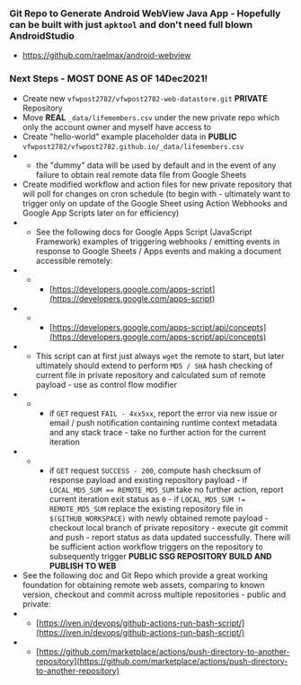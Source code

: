 ### Git Repo to Generate Android WebView Java App - Hopefully can be built with just `apktool` and don't need full blown AndroidStudio
- https://github.com/raelmax/android-webview

### Next Steps - MOST DONE AS OF 14Dec2021!

- Create new `vfwpost2782/vfwpost2782-web-datastore.git` **PRIVATE** Repository
- Move **REAL** `_data/lifemembers.csv` under the new private repo which only the account owner and myself have access to
- Create "hello-world" example placeholder data in **PUBLIC** `vfwpost2782/vfwpost2782.github.io/_data/lifemembers.csv` 
- - the "dummy" data will be used by default and in the event of any failure to obtain real remote data file from Google Sheets
- Create modified workflow and action files for new private repository that will poll for changes on cron schedule (to begin with - ultimately want to trigger only on update of the Google Sheet using Action Webhooks and Google App Scripts later on for efficiency)
- - See the following docs for Google Apps Script (JavaScript Framework) examples of triggering webhooks / emitting events in response to Google Sheets / Apps events and making a document accessible remotely:
- - - [https://developers.google.com/apps-script](https://developers.google.com/apps-script)
- - - [https://developers.google.com/apps-script/api/concepts](https://developers.google.com/apps-script/api/concepts)
- - This script can at first just always `wget` the remote to start, but later ultimately should extend to perform `MD5 / SHA` hash checking of current file in private repository and calculated sum of remote payload - use as control flow modifier 
- - - if `GET` request `FAIL - 4xx5xx`, report the error via new issue or email / push notification containing runtime context metadata and any stack trace - take no further action for the current iteration
- - - if `GET` request `SUCCESS - 200`, compute hash checksum of response payload and existing repository payload - if `LOCAL_MD5_SUM == REMOTE_MD5_SUM` take no further action, report current iteration exit status as `0` - if `LOCAL_MD5_SUM != REMOTE_MD5_SUM` replace the existing repository file in `$(GITHUB_WORKSPACE)` with newly obtained remote payload - checkout local branch of private repository - execute git commit and push - report status as data updated successfully. There will be sufficient action workflow triggers on the repository to subsequently trigger **PUBLIC SSG REPOSITORY BUILD AND PUBLISH TO WEB**
- See the following doc and Git Repo which provide a great working foundation for obtaining remote web assets, comparing to known version, checkout and commit across multiple repositories - public and private:
- - [https://iven.in/devops/github-actions-run-bash-script/](https://iven.in/devops/github-actions-run-bash-script/)
- - [https://github.com/marketplace/actions/push-directory-to-another-repository](https://github.com/marketplace/actions/push-directory-to-another-repository)
